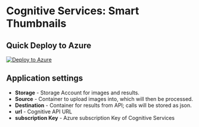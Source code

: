 # Cognitive Services: Smart Thumbnails

## Quick Deploy to Azure

[![Deploy to Azure](http://azuredeploy.net/deploybutton.svg)](https://azuredeploy.net/)

## Application settings

- **Storage** - Storage Account for images and results.
- **Source** - Container to upload images into, which will then be processed.
- **Destination** - Container for results from API; calls will be stored as json.
- **url** - Cognitive API URL
- **subscription Key** - Azure subscription Key of Cognitive Services